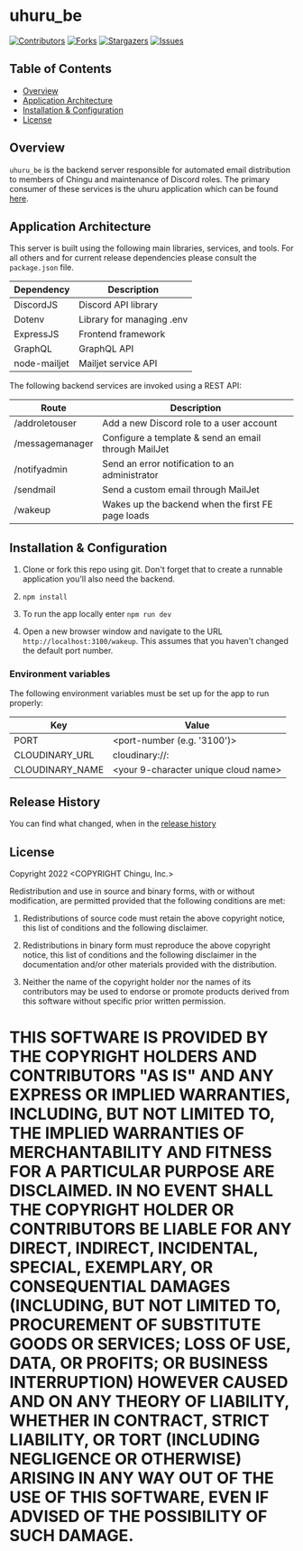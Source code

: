 # uhuru_be
[contributors-shield]: https://img.shields.io/github/contributors/jdmedlock/uhuru_be.svg?style=for-the-badge
[contributors-url]: https://github.com/jdmedlock/uhuru_be/graphs/contributors
[forks-shield]: https://img.shields.io/github/forks/jdmedlock/uhuru_be.svg?style=for-the-badge
[forks-url]: https://github.com/jdmedlock/uhuru_be/network/members
[stars-shield]: https://img.shields.io/github/stars/jdmedlock/uhuru_be.svg?style=for-the-badge
[stars-url]: https://github.com/jdmedlock/uhuru_be/stargazers
[issues-shield]: https://img.shields.io/github/issues/jdmedlock/uhuru_be.svg?style=for-the-badge
[issues-url]: https://github.com/jdmedlock/uhuru_be/issues

[![Contributors][contributors-shield]][contributors-url]
[![Forks][forks-shield]][forks-url]
[![Stargazers][stars-shield]][stars-url]
[![Issues][issues-shield]][issues-url]
## Table of Contents

* [Overview](#overview)
* [Application Architecture](#application-architecture)
* [Installation & Configuration](#installation-configuration)
* [License](#license)


## Overview

`uhuru_be` is the backend server responsible for automated email distribution
to members of Chingu and maintenance of Discord roles. The primary consumer of
these services is the uhuru application which can be found [here](https://github.com/chingu-x/uhurubot).

## Application Architecture

This server is built using the following main libraries, services, and tools.
For all others and for current release dependencies please consult the
`package.json` file.

| Dependency  | Description                 |
|-------------|-----------------------------|
| DiscordJS   | Discord API library         |
| Dotenv      | Library for managing .env   |
| ExpressJS   | Frontend framework          |
| GraphQL     | GraphQL API                 |
| node-mailjet | Mailjet service API        |

The following backend services are invoked using a REST API:

| Route   | Description                                       |
|---------|---------------------------------------------------|
| /addroletouser | Add a new Discord role to a user account    |
| /messagemanager | Configure a template & send an email through MailJet |
| /notifyadmin | Send an error notification to an administrator |
| /sendmail | Send a custom email through MailJet |
| /wakeup  | Wakes up the backend when the first FE page loads |
## Installation & Configuration

1. Clone or fork this repo using git. Don't forget that to create a runnable application you'll also need the backend.

2. `npm install`

3. To run the app locally enter `npm run dev`

4. Open a new browser window and navigate to the URL `http://localhost:3100/wakeup`. This assumes that you haven't changed the default port number.

### Environment variables

The following environment variables must be set up for the app to run properly:

| Key             | Value                                |
|-----------------|--------------------------------------|
| PORT            | <port-number (e.g. '3100')>          |
| CLOUDINARY_URL  | cloudinary://<api-key>:<api-secret>  |
| CLOUDINARY_NAME | <your 9-character unique cloud name> |

## Release History

You can find what changed, when in the [release history](./docs/RELEASE_HISTORY.md)

## License

Copyright 2022 <COPYRIGHT Chingu, Inc.>

Redistribution and use in source and binary forms, with or without modification, are permitted provided that the following conditions are met:

1. Redistributions of source code must retain the above copyright notice, this list of conditions and the following disclaimer.

2. Redistributions in binary form must reproduce the above copyright notice, this list of conditions and the following disclaimer in the documentation and/or other materials provided with the distribution.

3. Neither the name of the copyright holder nor the names of its contributors may be used to endorse or promote products derived from this software without specific prior written permission.

THIS SOFTWARE IS PROVIDED BY THE COPYRIGHT HOLDERS AND CONTRIBUTORS "AS IS" AND ANY EXPRESS OR IMPLIED WARRANTIES, INCLUDING, BUT NOT LIMITED TO, THE IMPLIED WARRANTIES OF MERCHANTABILITY AND FITNESS FOR A PARTICULAR PURPOSE ARE DISCLAIMED. IN NO EVENT SHALL THE COPYRIGHT HOLDER OR CONTRIBUTORS BE LIABLE FOR ANY DIRECT, INDIRECT, INCIDENTAL, SPECIAL, EXEMPLARY, OR CONSEQUENTIAL DAMAGES (INCLUDING, BUT NOT LIMITED TO, PROCUREMENT OF SUBSTITUTE GOODS OR SERVICES; LOSS OF USE, DATA, OR PROFITS; OR BUSINESS INTERRUPTION) HOWEVER CAUSED AND ON ANY THEORY OF LIABILITY, WHETHER IN CONTRACT, STRICT LIABILITY, OR TORT (INCLUDING NEGLIGENCE OR OTHERWISE) ARISING IN ANY WAY OUT OF THE USE OF THIS SOFTWARE, EVEN IF ADVISED OF THE POSSIBILITY OF SUCH DAMAGE.
=======